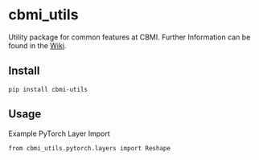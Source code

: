 # cbmi_utils

Utility package for common features at CBMI. Further Information can be found in the [Wiki](https://gitlab.htw-berlin.de/baumapa/cbmi-utils/-/wikis/home).

## Install
```
pip install cbmi-utils
```

## Usage
Example PyTorch Layer Import
```
from cbmi_utils.pytorch.layers import Reshape
```
